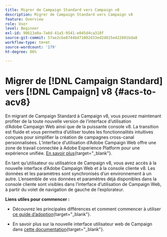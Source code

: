 ```yaml
---
title: Migrer de Campaign Standard vers Campaign v8
description: Migrer de Campaign Standard vers Campaign v8
feature: Overview
role: User
level: Beginner
exl-id: 98613a0a-7a6d-41a5-9541-e045d4ca318f
source-git-commit: 57ae2cbe8744bd71002d33ed2d815e422601bda8
workflow-type: tm+mt
source-wordcount: '179'
ht-degree: 86%

---
```


# Migrer de [!DNL Campaign Standard] vers [!DNL Campaign] v8 {#acs-to-acv8}

En migrant de Campaign Standard à Campaign v8, vous pouvez maintenant profiter de la toute nouvelle version de l’interface d’utilisation d’Adobe Campaign Web ainsi que de la puissante console v8. La transition est fluide et vous permettra d’utiliser toutes les fonctionnalités intuitives conçues pour simplifier la création de campagnes cross-canal personnalisées. L’interface d’utilisation d’Adobe Campaign Web offre une zone de travail connectée à Adobe Experience Platform pour une expérience unifiée. [En savoir plus](https://experienceleague.adobe.com/fr/docs/campaign-web/v8/start/acs-migration){target="_blank"}.

En tant qu’utilisateur ou utilisatrice de Campaign v8, vous avez accès à la nouvelle interface d’Adobe Campaign Web et à la console cliente v8. Les données et les paramètres sont synchronisés d’un environnement à un autre. L’ensemble de vos données et paramètres déjà disponibles dans la console cliente sont visibles dans l’interface d’utilisation de Campaign Web, à partir du volet de navigation de gauche de l’explorateur.

**Liens utiles pour commencer :**

* Découvrez les principales différences et comment commencer à utiliser [ce guide d’adoption](https://experienceleague.adobe.com/fr/docs/campaign-web/acs-to-ac/home){target="_blank"}.

* En savoir plus sur la nouvelle interface utilisateur web de Campaign dans [cette documentation](https://experienceleague.adobe.com/docs/campaign-web/v8/campaign-web-home.html?lang=fr){target="_blank"}.

<!--
* Campaign Standard capabilities have been added to Campaign v8 to facilitate your transition. These capabilities are restricted to customers transitioning from Campaign Standard, and are described in [this documentation](https://experienceleague.adobe.com/en/docs/experience-cloud/campaign/campaign-standard-migration-home){target="_blank"}.-->


